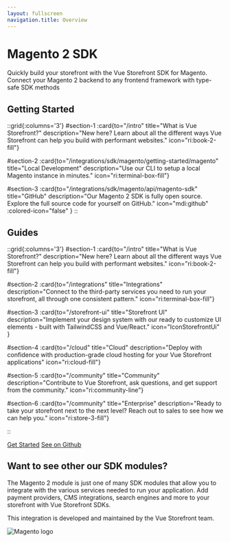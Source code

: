 ```yaml
---
layout: fullscreen
navigation.title: Overview
---
```



# Magento 2 SDK

Quickly build your storefront with the Vue Storefront SDK for Magento. Connect your Magento 2 backend to any frontend framework with type-safe SDK methods

## Getting Started
::grid{:columns='3'}
#section-1
:card{to="/intro" title="What is Vue Storefront?" description="New here? Learn about all the different ways Vue Storefront can help you build with performant websites." icon="ri:book-2-fill"}

#section-2
:card{to="/integrations/sdk/magento/getting-started/magento" title="Local Development" description="Use our CLI to setup a local Magento instance in minutes." icon="ri:terminal-box-fill"}

#section-3
:card{to="/integrations/sdk/magento/api/magento-sdk" title="GitHub" description="Our Magento 2 SDK is fully open source. Explore the full source code for yourself on GitHub." icon="mdi:github" :colored-icon="false" }
::

## Guides

::grid{:columns='3'}
#section-1
:card{to="/intro" title="What is Vue Storefront?" description="New here? Learn about all the different ways Vue Storefront can help you build with performant websites." icon="ri:book-2-fill"}

#section-2
:card{to="/integrations" title="Integrations" description="Connect to the third-party services you need to run your storefront, all through one consistent pattern." icon="ri:terminal-box-fill"}

#section-3
:card{to="/storefront-ui" title="Storefront UI" description="Implement your design system with our ready to customize UI elements - built with TailwindCSS and Vue/React." icon="IconStorefrontUi" }

#section-4
:card{to="/cloud" title="Cloud" description="Deploy with confidence with production-grade cloud hosting for your Vue Storefront applications" icon="ri:cloud-fill"}

#section-5
:card{to="/community" title="Community" description="Contribute to Vue Storefront, ask questions, and get support from the community." icon="ri:community-line"}

#section-6
:card{to="/community" title="Enterprise" description="Ready to take your storefront next to the next level? Reach out to sales to see how we can help you." icon="ri:store-3-fill"}

::

[Get Started](./getting-started/quick-start.html)
[See on Github](https://github.com/vuestorefront/magento2)



## Want to see other our SDK modules?

The Magento 2 module is just one of many SDK modules that allow you to integrate with the various services needed to run your application. Add payment providers, CMS integrations, search engines and more to your storefront with Vue Storefront SDKs.


This integration is developed and maintained by the Vue Storefront team.

![Magento logo](/integrations/sdk/magento/images/magento-logo.jpg)